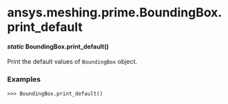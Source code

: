 <a id="ansys-meshing-prime-boundingbox-print-default"></a>

# ansys.meshing.prime.BoundingBox.print_default

<a id="ansys.meshing.prime.BoundingBox.print_default"></a>

#### *static* BoundingBox.print_default()

Print the default values of `BoundingBox` object.

### Examples

```pycon
>>> BoundingBox.print_default()
```

<!-- !! processed by numpydoc !! -->
